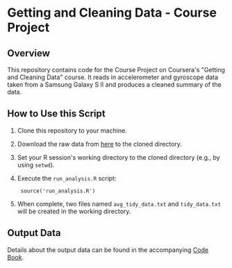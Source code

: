Getting and Cleaning Data - Course Project
==========================================

Overview
--------

This repository contains code for the Course Project on Coursera's
"Getting and Cleaning Data" course. It reads in accelerometer and gyroscope
data taken from a Samsung Galaxy S II and produces a cleaned summary of the
data.


How to Use this Script
----------------------

1. Clone this repository to your machine.
2. Download the raw data from
   [here](https://d396qusza40orc.cloudfront.net/getdata%2Fprojectfiles%2FUCI%20HAR%20Dataset.zip)
   to the cloned directory.
3. Set your R session's working directory to the cloned directory (e.g., by
   using ``setwd``).
4. Execute the ``run_analysis.R`` script:

        source('run_analysis.R')

5. When complete, two files named ``avg_tidy_data.txt`` and ``tidy_data.txt`` will be created in the working
   directory.


Output Data
-----------

Details about the output data can be found in the accompanying
[Code Book](CodeBook.md).
